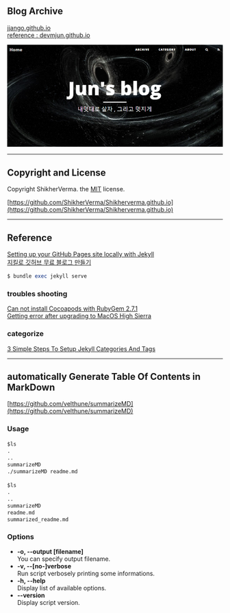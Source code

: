 ## Blog Archive
[jjango.github.io](https://jjango.github.io)<br>
[reference : devmjun.github.io](https://devmjun.github.io)

![screen](/img/mainImage.png) 


---

## Copyright and License

Copyright ShikherVerma. the [MIT](https://github.com/ShikherVerma/shikherverma.github.io/blob/gh-pages/LICENSE) license.<br>  

[https://github.com/ShikherVerma/Shikherverma.github.io](https://github.com/ShikherVerma/Shikherverma.github.io)

---

## Reference 

[Setting up your GitHub Pages site locally with Jekyll](https://help.github.com/articles/setting-up-your-github-pages-site-locally-with-jekyll/)<br>
[지킬로 깃허브 무료 블로그 만들기](https://nolboo.kim/blog/2013/10/15/free-blog-with-github-jekyll/)<br>

```ruby
$ bundle exec jekyll serve
```

### troubles shooting
 
[Can not install Cocoapods with RubyGem 2.7.1](https://stackoverflow.com/questions/47171570/can-not-install-cocoapods-with-rubygem-2-7-1/47173414)<br>
[Getting error after upgrading to MacOS High Sierra](https://github.com/sass/sass/issues/2389)<br>

### categorize

[3 Simple Steps To Setup Jekyll Categories And Tags](https://blog.webjeda.com/jekyll-categories/)

---

## automatically Generate Table Of Contents in MarkDown

[https://github.com/velthune/summarizeMD](https://github.com/velthune/summarizeMD)<br>

### Usage 

```
$ls 
.
..
summarizeMD
./summarizeMD readme.md

$ls 
.
..
summarizeMD
readme.md
summarized_readme.md
```

### Options 

- **-o, --output [filename]**  
You can specify output filename.  
- **-v, --[no-]verbose**  
Run script verbosely printing some informations.   
- **-h, --help**  
Display list of available options.   
- **--version**  
Display script version.  

